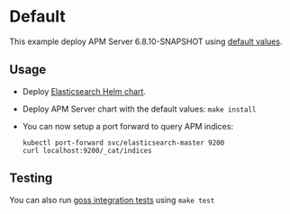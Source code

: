 # Default

This example deploy APM Server 6.8.10-SNAPSHOT using [default values][].


## Usage

* Deploy [Elasticsearch Helm chart][].

* Deploy APM Server chart with the default values: `make install`

* You can now setup a port forward to query APM indices:

  ```
  kubectl port-forward svc/elasticsearch-master 9200
  curl localhost:9200/_cat/indices
  ```


## Testing

You can also run [goss integration tests][] using `make test`


[elasticsearch helm chart]: https://github.com/elastic/helm-charts/tree/6.8/elasticsearch/examples/default/
[goss integration tests]: https://github.com/elastic/helm-charts/tree/6.8/apm-server/examples/default/test/goss.yaml
[default values]: https://github.com/elastic/helm-charts/tree/6.8/apm-server/values.yaml
